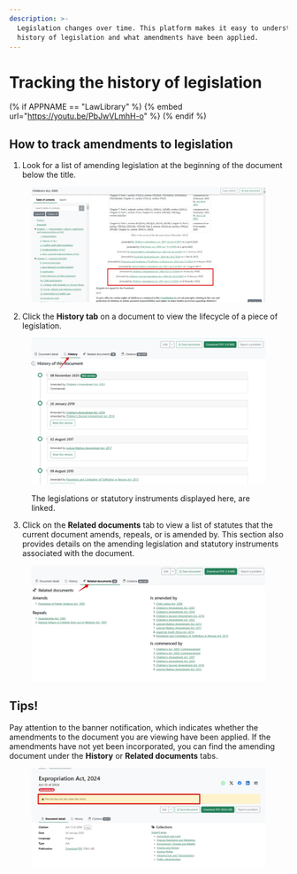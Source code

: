 ```yaml
---
description: >-
  Legislation changes over time. This platform makes it easy to understand the
  history of legislation and what amendments have been applied.
---
```


# Tracking the history of legislation

(% if APPNAME == "LawLibrary" %)
{% embed url="https://youtu.be/PbJwVLmhH-o" %}
(% endif %)

## How to track amendments to legislation&#x20;

1. Look for a list of amending legislation at the beginning of the document below the title.

<figure><img src="../.gitbook/assets/legislation 7 (1).png" alt=""><figcaption></figcaption></figure>

2. Click the **History tab** on a document to view the lifecycle of a piece of legislation.

<figure><img src="../.gitbook/assets/legislation 8.png" alt=""><figcaption><p>The legislations or statutory instruments displayed here, are linked.</p></figcaption></figure>

3. Click on the **Related documents** tab to view a list of statutes that the current document amends, repeals, or is amended by. This section also provides details on the amending legislation and statutory instruments associated with the document.

<figure><img src="../.gitbook/assets/legislation 9.png" alt=""><figcaption></figcaption></figure>

## Tips!

Pay attention to the banner notification, which indicates whether the amendments to the document you are viewing have been applied. If the amendments have not yet been incorporated, you can find the amending document under the **History** or **Related documents** tabs.

<figure><img src="../.gitbook/assets/legislation 10.png" alt=""><figcaption></figcaption></figure>
